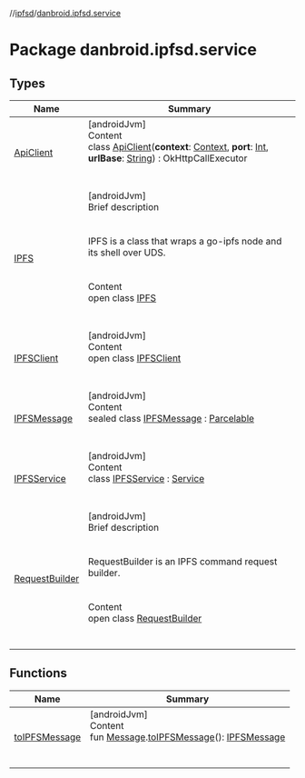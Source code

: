 //[ipfsd](../index.md)/[danbroid.ipfsd.service](index.md)



# Package danbroid.ipfsd.service  


## Types  
  
|  Name|  Summary| 
|---|---|
| [ApiClient](-api-client/index.md)| [androidJvm]  <br>Content  <br>class [ApiClient](-api-client/index.md)(**context**: [Context](https://developer.android.com/reference/kotlin/android/content/Context.html), **port**: [Int](https://kotlinlang.org/api/latest/jvm/stdlib/kotlin/-int/index.html), **urlBase**: [String](https://kotlinlang.org/api/latest/jvm/stdlib/kotlin/-string/index.html)) : OkHttpCallExecutor  <br><br><br>
| [IPFS](-i-p-f-s/index.md)| [androidJvm]  <br>Brief description  <br><br><br>IPFS is a class that wraps a go-ipfs node and its shell over UDS.<br><br>  <br>Content  <br>open class [IPFS](-i-p-f-s/index.md)  <br><br><br>
| [IPFSClient](-i-p-f-s-client/index.md)| [androidJvm]  <br>Content  <br>open class [IPFSClient](-i-p-f-s-client/index.md)  <br><br><br>
| [IPFSMessage](-i-p-f-s-message/index.md)| [androidJvm]  <br>Content  <br>sealed class [IPFSMessage](-i-p-f-s-message/index.md) : [Parcelable](https://developer.android.com/reference/kotlin/android/os/Parcelable.html)  <br><br><br>
| [IPFSService](-i-p-f-s-service/index.md)| [androidJvm]  <br>Content  <br>class [IPFSService](-i-p-f-s-service/index.md) : [Service](https://developer.android.com/reference/kotlin/android/app/Service.html)  <br><br><br>
| [RequestBuilder](-request-builder/index.md)| [androidJvm]  <br>Brief description  <br><br><br>RequestBuilder is an IPFS command request builder.<br><br>  <br>Content  <br>open class [RequestBuilder](-request-builder/index.md)  <br><br><br>


## Functions  
  
|  Name|  Summary| 
|---|---|
| [toIPFSMessage](to-i-p-f-s-message.md)| [androidJvm]  <br>Content  <br>fun [Message](https://developer.android.com/reference/kotlin/android/os/Message.html).[toIPFSMessage](to-i-p-f-s-message.md)(): [IPFSMessage](-i-p-f-s-message/index.md)  <br><br><br>

